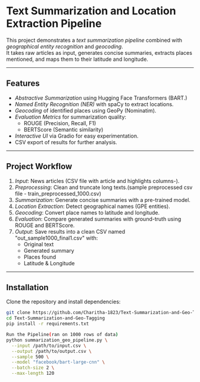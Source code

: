 #  Text Summarization and Location Extraction Pipeline

This project demonstrates a *text summarization pipeline* combined with *geographical entity recognition* and *geocoding*.  
It takes raw articles as input, generates concise summaries, extracts places mentioned, and maps them to their latitude and longitude.

---

##  Features
- *Abstractive Summarization* using Hugging Face Transformers (BART.)
- *Named Entity Recognition (NER)* with spaCy to extract locations.
- *Geocoding* of identified places using GeoPy (Nominatim).
- *Evaluation Metrics* for summarization quality:
  - ROUGE (Precision, Recall, F1)
  - BERTScore (Semantic similarity)
- *Interactive UI* via Gradio for easy experimentation.
- CSV export of results for further analysis.

---

## Project Workflow
1. *Input*: News articles (CSV file with article and highlights columns-).
2. *Preprocessing*: Clean and truncate long texts.(sample preprocessed csv file - train_preprocessed_1000.csv)
3. *Summarization*: Generate concise summaries with a pre-trained model.
4. *Location Extraction*: Detect geographical names (GPE entities).
5. *Geocoding*: Convert place names to latitude and longitude.
6. *Evaluation*: Compare generated summaries with ground-truth using ROUGE and BERTScore.
7. *Output*: Save results into a clean CSV named "out_sample1000_final1.csv" with:
   - Original text
   - Generated summary
   - Places found
   - Latitude & Longitude

---

##  Installation

Clone the repository and install dependencies:

```bash
git clone https://github.com/Charitha-1823/Text-Summarization-and-Geo-Tagging
cd Text-Summarization-and-Geo-Tagging
pip install -r requirements.txt

Run the Pipeline(ran on 1000 rows of data)
python summarization_geo_pipeline.py \
  --input /path/to/input.csv \
  --output /path/to/output.csv \
  --sample 500 \
  --model "facebook/bart-large-cnn" \
  --batch-size 2 \
  --max-length 120
